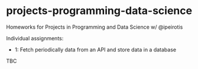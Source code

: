 # projects-programming-data-science
Homeworks for Projects in Programming and Data Science w/ @ipeirotis

Individual assignments:
* 1: Fetch periodically data from an API and store data in a database

TBC
